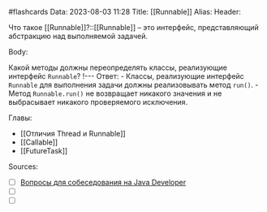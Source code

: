 #flashcards
Data: 2023-08-03 11:28
Title: [[Runnable]]
Alias:
Header:

Что такое [[Runnable]]?::[[Runnable]] – это интерфейс, представляющий абстракцию над выполняемой задачей.
<!--SR:!2023-11-03,10,730-->


Body:



Какой методы должны переопределять классы, реализующие интерфейс `Runnable`?
!---
Ответ:
	- Классы, реализующие интерфейс `Runnable` для выполнения задачи должны реализовывать метод `run()`.
	- Метод `Runnable.run()` не возвращает никакого значения и не выбрасывает никакого проверяемого исключения.
<!--SR:!2023-11-03,10,463-->



Главы:
- [[Отличия Thread и Runnable]]
- [[Callable]]
- [[FutureTask]]

Sources:
- [ ] [Вопросы для собеседования на Java Developer](https://github.com/enhorse/java-interview/blob/master/README.md#%D0%9E%D0%9E%D0%9F)
- [ ] []()
- [ ] []()
